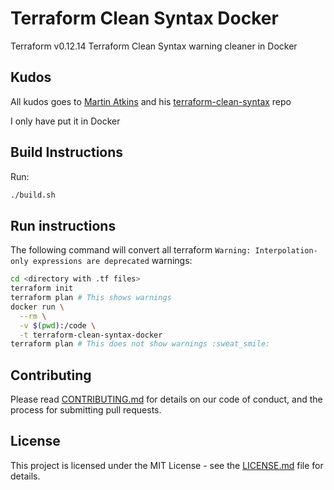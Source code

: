 # Terraform Clean Syntax Docker

Terraform v0.12.14 Terraform Clean Syntax warning cleaner in Docker

## Kudos

All kudos goes to [Martin Atkins](https://github.com/apparentlymart) and his [terraform-clean-syntax](https://github.com/apparentlymart/terraform-clean-syntax) repo

I only have put it in Docker

## Build Instructions

Run:

```sh
./build.sh
```

## Run instructions

The following command will convert all terraform `Warning: Interpolation-only expressions are deprecated` warnings:

```sh
cd <directory with .tf files>
terraform init
terraform plan # This shows warnings
docker run \
  --rm \
  -v $(pwd):/code \
  -t terraform-clean-syntax-docker
terraform plan # This does not show warnings :sweat_smile:
```

## Contributing

Please read [CONTRIBUTING.md](CONTRIBUTING.md) for details on our code of conduct, 
and the process for submitting pull requests.

## License

This project is licensed under the MIT License - see the [LICENSE.md](LICENSE.md) file for details.
